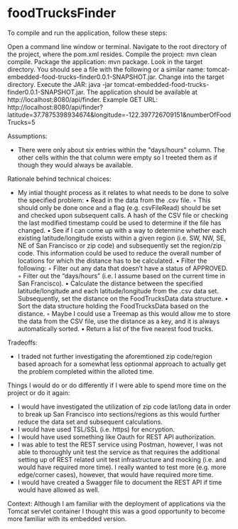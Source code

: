 # foodTrucksFinder

To compile and run the application, follow these steps:

Open a command line window or terminal.
Navigate to the root directory of the project, where the pom.xml resides.
Compile the project: mvn clean compile.
Package the application: mvn package.
Look in the target directory. You should see a file with the following or a similar name: tomcat-embedded-food-trucks-finder0.0.1-SNAPSHOT.jar.
Change into the target directory.
Execute the JAR: java -jar tomcat-embedded-food-trucks-finder0.0.1-SNAPSHOT.jar.
The application should be available at http://localhost:8080/api/finder.
Example GET URL: http://localhost:8080/api/finder?latitude=37.7875398934674&longitude=-122.397726709151&numberOfFoodTrucks=5

Assumptions:
- There were only about six entries within the "days/hours" column. The other cells within the that column were empty so I treeted them as if though they would always be available.

Rationale behind technical choices:
- My intial thought process as it relates to what needs to be done to solve the specified problem:
    • Read in the data from the .csv file.
        ◦ This should only be done once and a flag (e.g. csvFileRead) should be set and checked upon subsequent calls. A hash of the CSV file or checking the last modified timestamp could be used to determine if the file has changed.
    • See if I can come up with a way to determine whether each existing latitude/longitude exists within a given region (i.e. SW, NW, SE, NE of San Francisco or zip code) and subsequently set the region/zip code. This information could be used to reduce the overall number of locations for which the distance has to be calculated.
    • Filter the following:
        ◦ Filter out any data that doesn’t have a status of APPROVED.
        ◦ Filter out the “days/hours” (i.e. I assume based on the current time in San Francisco).
    • Calculate the distance between the specified latitude/longitude and each latitude/longitude from the .csv data set. Subsequently, set the distance on the FoodTrucksData data structure. 
    • Sort the data structure holding the FoodTrucksData based on the distance.
        ◦ Maybe I could use a Treemap as this would allow me to store the data from the CSV file, use the distance as a key, and it is always automatically sorted.
    • Return a list of the five nearest food trucks.
    
Tradeoffs:
- I traded not further investigating the aforemtioned zip code/region based aproach for a somewhat less optionmal approach to actually get the problem completed within the alloted time.

Things I would do or do differently if I were able to spend more time on the project or do it again:
- I would have investigated the utilization of zip code lat/long data in order to break up San Francisco into sections/regions as this would further reduce the data set and subsequent calculations.
- I would have used TSL/SSL (i.e. https) for encryption.
- I would have used something like Oauth for REST API authorization.
- I was able to test the REST service using Postman, however, I was not able to thoroughly unit test the service as that requires the additional setting up of REST related unit test infrastructure and mocking (i.e. and would have required more time). I really wanted to test more (e.g. more edge/corner cases), however, that would have required more time. 
- I would have created a Swagger file to document the REST API if time would have allowed as well.

Context: Although I am familiar with the deployment of applications via the Tomcat servlet container I thought this was a good opportunity to become more familiar with its embedded version.
